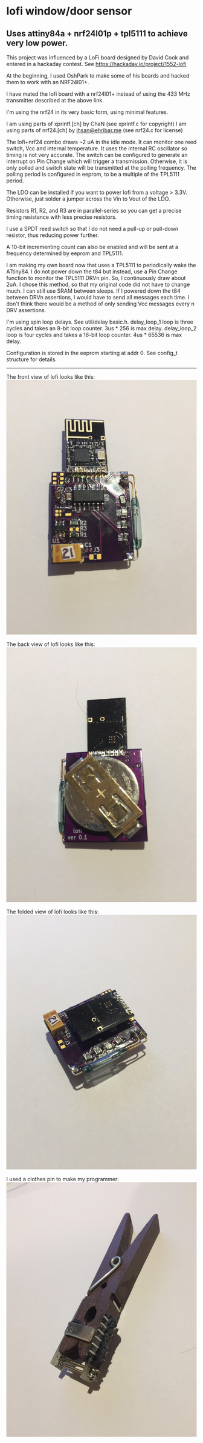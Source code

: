 # lofi window/door sensor

## Uses attiny84a + nrf24l01p + tpl5111 to achieve very low power.

This project was influenced by a LoFi board designed by
David Cook and entered in a hackaday contest.
See https://hackaday.io/project/1552-lofi

At the beginning, I used OshPark to make some of his
boards and hacked them to work with an NRF24l01+.

I have mated the lofi board with a nrf24l01+ instead of using
the 433 MHz transmitter described at the above link.

I'm using the nrf24 in its very basic form, using minimal
features.

I am using parts of xprintf.[ch] by ChaN (see xprintf.c for copyright)
I am using parts of nrf24.[ch] by <ihsan@ehribar.me>
(see nrf24.c for license)

The lofi+nrf24 combo draws ~2 uA in the idle mode.
It can monitor one reed switch, Vcc and internal temperature.
It uses the internal RC oscillator so timing is not very accurate.
The switch can be configured to generate an interrupt on Pin Change
which will trigger a transmission. Otherwise, it is only polled
and switch state will be transmitted at the polling frequency.
The polling period is configured in eeprom, to be a multiple
of the TPL5111 period.

The LDO can be installed if you want to power lofi from a voltage > 3.3V. Otherwise, just solder a jumper across the Vin to Vout of the LDO.

Resistors R1, R2, and R3 are in parallel-series so you can get a precise timing resistance with less precise resistors.

I use a SPDT reed switch so that I do not need a pull-up or pull-down resistor, thus reducing power further.

A 10-bit incrementing count can also be enabled and will be
sent at a frequency determined by eeprom and TPL5111.

I am making my own board now that uses a TPL5111 to periodically
wake the ATtiny84. I do not power down the t84 but instead,
use a Pin Change function to monitor the TPL5111 DRVn pin.
So, I continuously draw about 2uA.
I chose this method, so that my original code did not have
to change much. I can still use SRAM between sleeps.
If I powered down the t84 between DRVn assertions, I would
have to send all messages each time. I don't think there
would be a method of only sending Vcc messages every n
DRV assertions.

I'm using spin loop delays. See util/delay basic.h.  delay_loop_1 loop is three cycles and takes an 8-bit loop counter. 3us * 256 is max delay.  delay_loop_2 loop is four cycles and takes a 16-bit loop counter. 4us * 65536 is max delay.

Configuration is stored in the eeprom starting at addr 0.
See config_t structure for details.

---

The front view of lofi looks like this:
![](./lofi_front.jpg)

The back view of lofi looks like this:
![](./lofi_back.jpg)

The folded view of lofi looks like this:
![](./lofi_folded.jpg)

I used a clothes pin to make my programmer:
![](./pogo_pgmr.jpg)


